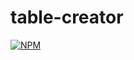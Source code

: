# table-creator

[![NPM](https://nodei.co/npm/table-creator.png)](https://npmjs.org/package/table-creator)
